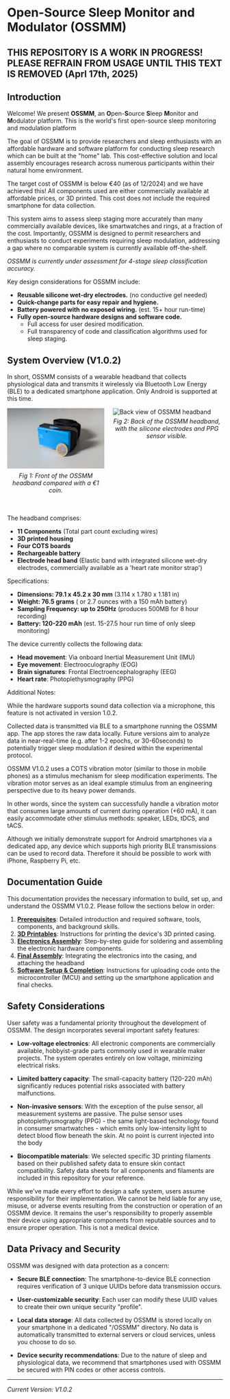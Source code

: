 <meta http-equiv='cache-control' content='no-cache'> 
<meta http-equiv='expires' content='0'> 
<meta http-equiv='pragma' content='no-cache'>

# **O**pen-**S**ource **S**leep **M**onitor and **M**odulator (OSSMM)

## THIS REPOSITORY IS A WORK IN PROGRESS! PLEASE REFRAIN FROM USAGE UNTIL THIS TEXT IS REMOVED (Aprl 17th, 2025)

## Introduction

Welcome! We present **OSSMM**, an **O**pen-**S**ource **S**leep **M**onitor and **M**odulator platform. This is the world's first open-source sleep monitoring and modulation platform

The goal of OSSMM is to provide researchers and sleep enthusiasts with an affordable hardware and software platform for conducting sleep research which can be built at the "home" lab. This cost-effective solution and local assembly encourages research across numerous participants within their natural home environment.

The target cost of OSSMM is below €40 (as of 12/2024) and we have achieved this! All components used are either commercially available at affordable prices, or 3D printed. This cost does not include the required smartphone for data collection.

This system aims to assess sleep staging more accurately than many commercially available devices, like smartwatches and rings, at a fraction of the cost. Importantly, OSSMM is designed to permit researchers and enthusiasts to conduct experiments requiring sleep modulation, addressing a gap where no comparable system is currently available off-the-shelf.

*OSSMM is currently under assessment for 4-stage sleep classification accuracy.*

Key design considerations for OSSMM include:

* **Reusable silicone wet-dry electrodes.** (no conductive gel needed)
* **Quick-change parts for easy repair and hygiene.**
* **Battery powered with no exposed wiring.** (est. 15+ hour run-time)
* **Fully open-source hardware designs and software code.**
  - Full access for user desired modification.
  - Full transparency of code and classification algorithms used for sleep staging.
  
  
## System Overview (V1.0.2)

In short, OSSMM consists of a wearable headband that collects physiological data and transmits it wirelessly via Bluetooth Low Energy (BLE) to a dedicated smartphone application. Only Android is supported at this time.

<div style="display: flex; flex-direction: row; align-items: flex-start;">
  <figure style="margin: 0; width: 45%;">
    <img src="media/index/front.jpg" alt="Front view of OSSMM headband" style="width: 100%;">
    <figcaption style="text-align: center; font-style: italic; margin-top: 5px;">Fig 1: Front of the OSSMM headband compared with a €1 coin.</figcaption>
  </figure>
  <figure style="margin: 0; width: 50%; margin-left: 4%;">
    <img src="media/index/back.jpg" alt="Back view of OSSMM headband" style="width: 100%;">
    <figcaption style="text-align: center; font-style: italic; margin-top: 5px;">Fig 2: Back of the OSSMM headband, with the silicone electrodes and PPG sensor visible.</figcaption>
  </figure>
</div>
<br><br>

The headband comprises:

* **11 Components** (Total part count excluding wires)
* **3D printed housing**
* **Four COTS boards**
* **Rechargeable battery**
* **Electrode head band** (Elastic band with integrated silicone wet-dry electrodes, commercially available as a 'heart rate monitor strap')

Specifications:

* **Dimensions: 79.1 x 45.2 x 30 mm** (3.114 x 1.780 x 1.181 in)
* **Weight: 76.5 grams** ( or 2.7 ounces with a 150 mAh battery)
* **Sampling Frequency: up to 250Hz** (produces 500MB for 8 hour recording)
* **Battery: 120-220 mAh** (est. 15-27.5 hour run time of only sleep monitoring)

The device currently collects the following data:

* **Head movement**: Via onboard Inertial Measurement Unit (IMU)
* **Eye movement**: Electrooculography (EOG)
* **Brain signatures**: Frontal Electroencephalography (EEG)
* **Heart rate**: Photoplethysmography (PPG)

Additional Notes:

While the hardware supports sound data collection via a microphone, this feature is not activated in version 1.0.2.

Collected data is transmitted via BLE to a smartphone running the OSSMM app. The app stores the raw data locally. Future versions aim to analyze data in near-real-time (e.g. after 1-2 epochs, or 30-60seconds) to potentially trigger sleep modulation if desired within the experimental protocol.

OSSMM V1.0.2 uses a COTS vibration motor (similar to those in mobile phones) as a stimulus mechanism for sleep modification experiments. The vibration motor serves as an ideal example stimulus from an engineering perspective due to its heavy power demands. 

In other words, since the system can successfully handle a vibration motor that consumes large amounts of current during operation (+60 mA), it can easily accommodate other stimulus methods: speaker, LEDs, tDCS, and tACS.

Although we initially demonstrate support for Android smartphones via a dedicated app, any device which supports high priority BLE transmissions can be used to record data. Therefore it should be possible to work with iPhone, Raspberry Pi, etc.

## Documentation Guide

This documentation provides the necessary information to build, set up, and understand the OSSMM V1.0.2. Please follow the sections below in order:

1.  **[Prerequisites](01-prerequisites.md)**: Detailed introduction and required software, tools, components, and background skills.
2.  **[3D Printables](02-printables.md)**: Instructions for printing the device's 3D printed casing.
3.  **[Electronics Assembly](03-electronics-assembly.md)**: Step-by-step guide for soldering and assembling the electronic hardware components.
4.  **[Final Assembly](04-final-assembly.md)**: Integrating the electronics into the casing, and attaching the headband
5.  **[Software Setup & Completion](05-software.md)**: Instructions for uploading code onto the microcontroller (MCU) and setting up the smartphone application and final checks.

## Safety Considerations

User safety was a fundamental priority throughout the development of OSSMM. The design incorporates several important safety features:

* **Low-voltage electronics**: All electronic components are commercially available, hobbyist-grade parts commonly used in wearable maker projects. The system operates entirely on low voltage, minimizing electrical risks.

* **Limited battery capacity**: The small-capacity battery (120-220 mAh) significantly reduces potential risks associated with battery malfunctions.

* **Non-invasive sensors**: With the exception of the pulse sensor, all measurement systems are passive. The pulse sensor uses photoplethysmography (PPG) - the same light-based technology found in consumer smartwatches - which emits only low-intensity light to detect blood flow beneath the skin. At no point is current injected into the body

* **Biocompatible materials**: We selected specific 3D printing filaments based on their published safety data to ensure skin contact compatibility. Safety data sheets for all components and filaments are included in this repository for your reference.

While we've made every effort to design a safe system, users assume responsibility for their implementation. We cannot be held liable for any use, misuse, or adverse events resulting from the construction or operation of an OSSMM device. It remains the user's responsibility to properly assemble their device using appropriate components from reputable sources and to ensure proper operation. This is not a medical device.

## Data Privacy and Security

OSSMM was designed with data protection as a concern: 

* **Secure BLE connection**: The smartphone-to-device BLE connection requires verification of 3 unique UUIDs before data transmission occurs.

* **User-customizable security**: Each user can modify these UUID values to create their own unique security "profile".

* **Local data storage**: All data collected by OSSMM is stored locally on your smartphone in a dedicated "/OSSMM" directory. No data is automatically transmitted to external servers or cloud services, unless you choose to do so.

* **Device security recommendations**: Due to the nature of sleep and physiological data, we recommend that smartphones used with OSSMM be secured with PIN codes or other access controls.

---
*Current Version: V1.0.2*